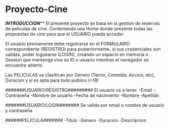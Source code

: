 # Proyecto-Cine

***********************INTRODUCCION*************************
El presente proyecto se basa en la gestion de reservas de peliculas de cine. Conteniendo una Home donde presente todas las propuestas de cine para que el USUARIO pueda acceder.

El usuario previamente debe registrarse en el FORMULARIO correspondiente (REGISTRO) para posteriormente, si sus credenciales son validas, poder loguearse (LOGIN), creando un espacio en memoria o Session que mantenga viva su ID o usuario mientras el navegador se encuentre abierto.


Las PELICULAS se clasifican por Genero (Terror, Comedia, Accion, etc), Duracion y si es apta para todo publico (+18)



#######USUARIO/REGISTRO#########
El usuario va a tener.
    -Email
    -Contraseña
    -Nombre de usuario
    -Fecha de nacimiento
    -Nombre
    -Apellido


#######USUARIO/LOGIN#######
Se valida por email o nombre de usuario y contraseña

######PELICULA#######
    -Titulo
    -Genero
    -Duracion
    -Descripcion

